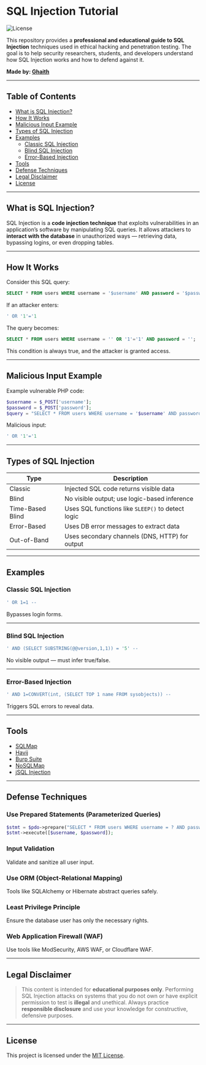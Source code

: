 # SQL Injection Tutorial

![License](https://img.shields.io/badge/license-MIT-blue.svg)

This repository provides a **professional and educational guide to SQL Injection** techniques used in ethical hacking and penetration testing. The goal is to help security researchers, students, and developers understand how SQL Injection works and how to defend against it.

**Made by: [Ghaith](https://github.com/ghaithrb/sql-injection-tutorial)**

---

## Table of Contents

- [What is SQL Injection?](#what-is-sql-injection)
- [How It Works](#how-it-works)
- [Malicious Input Example](#malicious-input-example)
- [Types of SQL Injection](#types-of-sql-injection)
- [Examples](#examples)
  - [Classic SQL Injection](#classic-sql-injection)
  - [Blind SQL Injection](#blind-sql-injection)
  - [Error-Based Injection](#error-based-injection)
- [Tools](#tools)
- [Defense Techniques](#defense-techniques)
- [Legal Disclaimer](#legal-disclaimer)
- [License](#license)

---

## What is SQL Injection?

SQL Injection is a **code injection technique** that exploits vulnerabilities in an application’s software by manipulating SQL queries. It allows attackers to **interact with the database** in unauthorized ways — retrieving data, bypassing logins, or even dropping tables.

---

## How It Works

Consider this SQL query:

```sql
SELECT * FROM users WHERE username = '$username' AND password = '$password';
```

If an attacker enters:

```sql
' OR '1'='1
```

The query becomes:

```sql
SELECT * FROM users WHERE username = '' OR '1'='1' AND password = '';
```

This condition is always true, and the attacker is granted access.

---

## Malicious Input Example

Example vulnerable PHP code:

```php
$username = $_POST['username'];
$password = $_POST['password'];
$query = "SELECT * FROM users WHERE username = '$username' AND password = '$password'";
```

Malicious input:

```sql
' OR '1'='1
```

---

## Types of SQL Injection

| Type              | Description                                      |
|-------------------|--------------------------------------------------|
| Classic           | Injected SQL code returns visible data           |
| Blind             | No visible output; use logic-based inference     |
| Time-Based Blind  | Uses SQL functions like `SLEEP()` to detect logic|
| Error-Based       | Uses DB error messages to extract data           |
| Out-of-Band       | Uses secondary channels (DNS, HTTP) for output   |

---

## Examples

### Classic SQL Injection

```sql
' OR 1=1 --
```

Bypasses login forms.

---

### Blind SQL Injection

```sql
' AND (SELECT SUBSTRING(@@version,1,1)) = '5' --
```

No visible output — must infer true/false.

---

### Error-Based Injection

```sql
' AND 1=CONVERT(int, (SELECT TOP 1 name FROM sysobjects)) --
```

Triggers SQL errors to reveal data.

---

## Tools

- [SQLMap](https://github.com/sqlmapproject/sqlmap)
- [Havij](https://en.wikipedia.org/wiki/Havij)
- [Burp Suite](https://portswigger.net/burp)
- [NoSQLMap](https://github.com/codingo/NoSQLMap)
- [jSQL Injection](https://github.com/ron190/jsql-injection)

---

## Defense Techniques

### Use Prepared Statements (Parameterized Queries)

```php
$stmt = $pdo->prepare("SELECT * FROM users WHERE username = ? AND password = ?");
$stmt->execute([$username, $password]);
```

### Input Validation

Validate and sanitize all user input.

### Use ORM (Object-Relational Mapping)

Tools like SQLAlchemy or Hibernate abstract queries safely.

### Least Privilege Principle

Ensure the database user has only the necessary rights.

### Web Application Firewall (WAF)

Use tools like ModSecurity, AWS WAF, or Cloudflare WAF.

---

## Legal Disclaimer

> This content is intended for **educational purposes only**. Performing SQL Injection attacks on systems that you do not own or have explicit permission to test is **illegal** and unethical. Always practice **responsible disclosure** and use your knowledge for constructive, defensive purposes.

---

## License

This project is licensed under the [MIT License](LICENSE).
